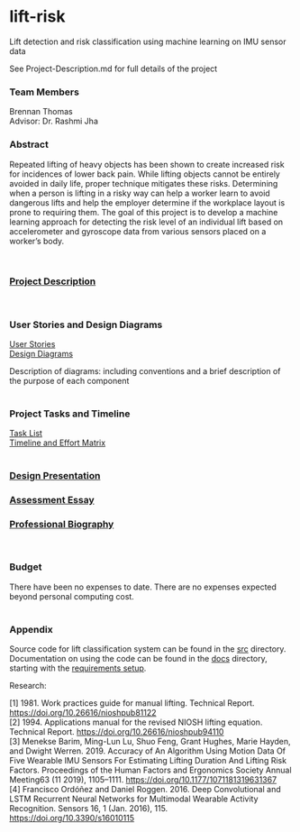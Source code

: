 # lift-risk
Lift detection and risk classification using machine learning on IMU sensor data

See Project-Description.md for full details of the project


### Team Members
Brennan Thomas<br>
Advisor: Dr. Rashmi Jha

### Abstract
Repeated lifting of heavy objects has been shown to create increased risk for incidences of lower back pain. While lifting objects cannot be entirely avoided in daily life, proper technique mitigates these risks. Determining when a person is lifting in a risky way can help a worker learn to avoid dangerous lifts and help the employer determine if the workplace layout is prone to requiring them. The goal of this project is to develop a machine learning approach for detecting the risk level of an individual lift based on accelerometer and gyroscope data from various sensors placed on a worker’s body.

<br>

### [Project Description](Project-Description.md)

<br>

### User Stories and Design Diagrams

[User Stories](User_Stories.md)<br>
[Design Diagrams](Design_Diagrams)<br>

Description of diagrams: including conventions and a brief description of the purpose of each component
<br><br>

### Project Tasks and Timeline

[Task List](Tasklist.md)<br>
[Timeline and Effort Matrix](Milestones_Timeline_Effort.md)
<br><br>


### [Design Presentation](presentations/presentation.pptx)

### [Assessment Essay](essays/Capstone%20Assessment.docx)

### [Professional Biography](bios/thomas.md)
<br>

### Budget

There have been no expenses to date. There are no expenses expected beyond personal computing cost.
<br><br>

### Appendix


Source code for lift classification system can be found in the [src](src) directory. Documentation on using the code can be found in the [docs](docs) directory, starting with the [requirements setup](docs/Setup.md).

Research:

[1]  1981. Work practices guide for manual lifting. Technical Report.  https://doi.org/10.26616/nioshpub81122<br>
[2]  1994. Applications manual for the revised NIOSH lifting equation. Technical Report.  https://doi.org/10.26616/nioshpub94110<br>
[3] Menekse Barim, Ming-Lun Lu, Shuo Feng, Grant Hughes, Marie Hayden, and Dwight Werren. 2019. Accuracy of An Algorithm Using Motion Data Of Five Wearable IMU Sensors For Estimating Lifting Duration And Lifting Risk Factors. Proceedings of the Human Factors and Ergonomics Society Annual Meeting63 (11 2019), 1105–1111.  https://doi.org/10.1177/1071181319631367<br>
[4] Francisco Ordóñez and Daniel Roggen. 2016.  Deep Convolutional and LSTM Recurrent Neural Networks for Multimodal Wearable Activity Recognition. Sensors 16, 1 (Jan. 2016), 115.  https://doi.org/10.3390/s16010115